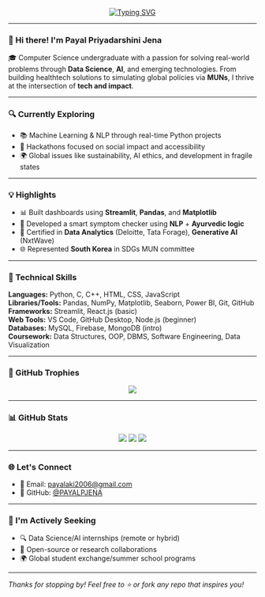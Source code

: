 <!-- GitHub Profile README for Payal Priyadarshini Jena -->

<p align="center">
  <a href="https://github.com/PAYALPJENA">
    <img src="https://readme-typing-svg.demolab.com?font=Fira+Code&weight=500&pause=1000&color=F794EF&center=true&width=435&lines=Passionate+about+Data+%2B+Tech+%2B+Impact;Exploring+AI+%26+ML+for+Good;Turning+Insights+into+Actions;Building+Smarter+Solutions+Daily" alt="Typing SVG" />
  </a>
</p>

---

### 👋 Hi there! I'm Payal Priyadarshini Jena

🎓 Computer Science undergraduate with a passion for solving real-world problems through **Data Science**, **AI**, and emerging technologies. From building healthtech solutions to simulating global policies via **MUNs**, I thrive at the intersection of **tech and impact**.

---

### 🔍 Currently Exploring

- 📚 Machine Learning & NLP through real-time Python projects  
- 🧪 Hackathons focused on social impact and accessibility  
- 🌍 Global issues like sustainability, AI ethics, and development in fragile states  

---

### 💡 Highlights

- 📊 Built dashboards using **Streamlit**, **Pandas**, and **Matplotlib**
- 🤖 Developed a smart symptom checker using **NLP** + **Ayurvedic logic**
- 🧠 Certified in **Data Analytics** (Deloitte, Tata Forage), **Generative AI** (NxtWave)
- 🌐 Represented **South Korea** in SDGs MUN committee

---

### 🧠 Technical Skills

**Languages:** Python, C, C++, HTML, CSS, JavaScript  
**Libraries/Tools:** Pandas, NumPy, Matplotlib, Seaborn, Power BI, Git, GitHub  
**Frameworks:** Streamlit, React.js (basic)  
**Web Tools:** VS Code, GitHub Desktop, Node.js (beginner)  
**Databases:** MySQL, Firebase, MongoDB (intro)  
**Coursework:** Data Structures, OOP, DBMS, Software Engineering, Data Visualization  

---

### 🥇 GitHub Trophies

<p align="center">
  <img src="https://github-profile-trophy.vercel.app/?username=PAYALPJENA&theme=monokai&margin-w=15&no-bg=true&no-frame=true" />
</p>

---

### 📊 GitHub Stats

<p align="center">
  <img src="https://github-readme-stats.vercel.app/api?username=PAYALPJENA&show_icons=true&theme=tokyonight&hide_border=true" />
  <img src="https://github-readme-streak-stats.herokuapp.com/?user=PAYALPJENA&theme=tokyonight&hide_border=true" />
  <img src="https://github-readme-stats.vercel.app/api/top-langs/?username=PAYALPJENA&layout=compact&theme=tokyonight&hide_border=true" />
</p>

---

### 🌐 Let's Connect

- 💌 Email: [payalaki2006@gmail.com](mailto:payalaki2006@gmail.com)
- 🔗 GitHub: [@PAYALPJENA](https://github.com/PAYALPJENA)

---

### 🚀 I'm Actively Seeking

- 🔍 Data Science/AI internships (remote or hybrid)
- 🤝 Open-source or research collaborations
- 🌍 Global student exchange/summer school programs

---

_Thanks for stopping by! Feel free to ⭐️ or fork any repo that inspires you!_
